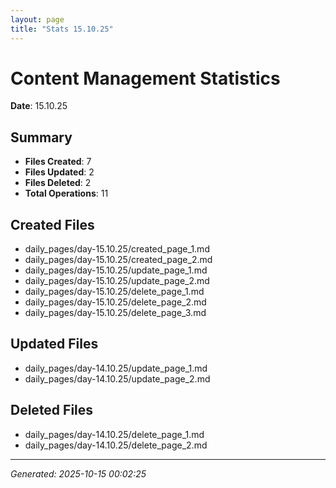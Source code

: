 ```yaml
---
layout: page
title: "Stats 15.10.25"
---
```


# Content Management Statistics

**Date**: 15.10.25

## Summary

- **Files Created**: 7
- **Files Updated**: 2  
- **Files Deleted**: 2
- **Total Operations**: 11

## Created Files

- daily_pages/day-15.10.25/created_page_1.md
- daily_pages/day-15.10.25/created_page_2.md
- daily_pages/day-15.10.25/update_page_1.md
- daily_pages/day-15.10.25/update_page_2.md
- daily_pages/day-15.10.25/delete_page_1.md
- daily_pages/day-15.10.25/delete_page_2.md
- daily_pages/day-15.10.25/delete_page_3.md

## Updated Files

- daily_pages/day-14.10.25/update_page_1.md
- daily_pages/day-14.10.25/update_page_2.md

## Deleted Files

- daily_pages/day-14.10.25/delete_page_1.md
- daily_pages/day-14.10.25/delete_page_2.md

---
*Generated: 2025-10-15 00:02:25*
